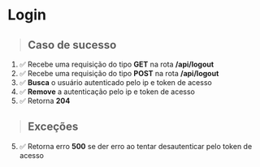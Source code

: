 # Login

> ## Caso de sucesso

1. ✅ Recebe uma requisição do tipo **GET** na rota **/api/logout**
1. ✅ Recebe uma requisição do tipo **POST** na rota **/api/logout**
4. ✅ **Busca** o usuário autenticado pelo ip e token de acesso
6. ✅ **Remove** a autenticação pelo ip e token de acesso
7. ✅ Retorna **204**

> ## Exceções

5. ✅ Retorna erro **500** se der erro ao tentar desautenticar pelo token de acesso